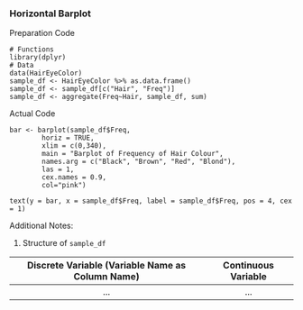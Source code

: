 ### Horizontal Barplot
Preparation Code
```
# Functions
library(dplyr)
# Data
data(HairEyeColor)
sample_df <- HairEyeColor %>% as.data.frame()
sample_df <- sample_df[c("Hair", "Freq")]
sample_df <- aggregate(Freq~Hair, sample_df, sum)
```
Actual Code
```
bar <- barplot(sample_df$Freq,
        horiz = TRUE,
        xlim = c(0,340),
        main = "Barplot of Frequency of Hair Colour",
        names.arg = c("Black", "Brown", "Red", "Blond"),
        las = 1,
        cex.names = 0.9,
        col="pink")

text(y = bar, x = sample_df$Freq, label = sample_df$Freq, pos = 4, cex = 1)
```
Additional Notes:
1. Structure of `sample_df`

| Discrete Variable (Variable Name as Column Name) | Continuous Variable |
| :---: | :---: |
| ...  | ...  |

